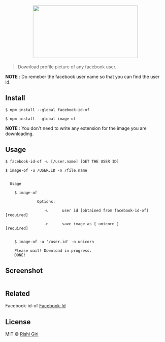 <h1 align="center">
<img width="330" height="165" src="http://rishigiri.com/github/fbimg.png"></img>
<br>
</h1>

> Download profile picture of any facebook user.

__NOTE__ : Do remeber the facebook user name so that you can find the user id.

## Install

```
$ npm install --global facebook-id-of

$ npm install --global image-of
```

__NOTE__ : You don't need to write any extension for the image you are downloading.

## Usage

```
$ facebook-id-of -u [/user.name] [GET THE USER ID]

$ image-of -u /USER.ID -n /file.name


  Usage

    $ image-of

              Options:

                 -u      user id [obtained from facebook-id-of]         [required]

                 -n      save image as [ unicorn ]               [required]


    $ image-of -u '/user.id' -n unicorn 

    Please wait! Download in progress.
    DONE!

```
## Screenshot

<img src="http://rishigiri.com/github/soon.png" alt="">

## Related

Facebook-id-of [Facebook-Id](https://github.com/CodeDotJS/facebook-id-of)


## License

MIT © [Rishi Giri](http://rishigiri.com)
